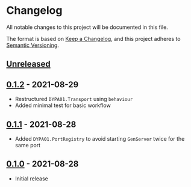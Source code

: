 # Changelog

All notable changes to this project will be documented in this file.

The format is based on [Keep a Changelog](https://keepachangelog.com/en/1.0.0/),
and this project adheres to [Semantic Versioning](https://semver.org/spec/v2.0.0.html).

## [Unreleased]

## [0.1.2] - 2021-08-29
- Restructured `DYPA01.Transport` using `behaviour`
- Added minimal test for basic workflow

## [0.1.1] - 2021-08-28
- Added `DYPA01.PortRegistry` to avoid starting `GenServer` twice for the same port

## [0.1.0] - 2021-08-28
- Initial release

[Unreleased]: https://github.com/mnishiguchi/dypa01/compare/v0.1.2..HEAD
[0.1.2]: https://github.com/mnishiguchi/dypa01/releases/tag/v0.1.2
[0.1.1]: https://github.com/mnishiguchi/dypa01/releases/tag/v0.1.1
[0.1.0]: https://github.com/mnishiguchi/dypa01/releases/tag/v0.1.0
